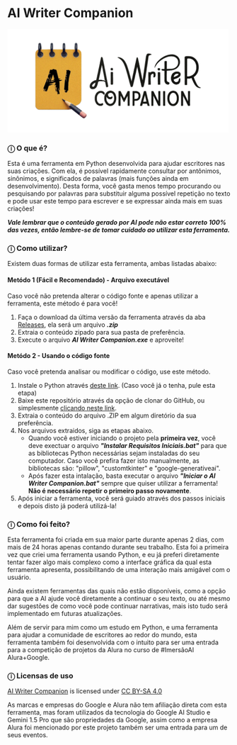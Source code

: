 # AI Writer Companion

<img src="media/banner/banner.png" alt="Banner do AI Writer Companion" width="500"/>

### ⓘ O que é?
Esta é uma ferramenta em Python desenvolvida para ajudar escritores nas suas criações. Com ela, é possível rapidamente consultar por antônimos, sinônimos, e significados de palavras (mais funções ainda em desenvolvimento). Desta forma, você gasta menos tempo procurando ou pesquisando por palavras para substituir alguma possível repetição no texto e pode usar este tempo para escrever e se expressar ainda mais em suas criações!

_**Vale lembrar que o conteúdo gerado por AI pode não estar correto 100% das vezes, então lembre-se de tomar cuidado ao utilizar esta ferramenta.**_



### ⓘ Como utilizar?
Existem duas formas de utilizar esta ferramenta, ambas listadas abaixo:

####  Metódo 1 (Fácil e Recomendado) - Arquivo executável
Caso você não pretenda alterar o código fonte e apenas utilizar a ferramenta, este método é para você!

1. Faça o download da última versão da ferramenta através da aba [Releases](https://github.com/Luisovc1812/AI-Writer-Companion/releases), ela será um arquivo _**.zip**_
2. Extraia o conteúdo zipado para sua pasta de preferência.
3. Execute o arquivo _**AI Writer Companion.exe**_ e aproveite!

#### Metódo 2 - Usando o código fonte
Caso você pretenda analisar ou modificar o código, use este método.

1. Instale o Python através [deste link](https://www.python.org/downloads/). (Caso você já o tenha, pule esta etapa)
2. Baixe este repositório através da opção de clonar do GitHub, ou simplesmente [clicando neste link](https://github.com/Luisovc1812/AI-Writer-Companion/archive/refs/heads/main.zip).
3. Extraia o conteúdo do arquivo .ZIP em algum diretório da sua preferência.
4. Nos arquivos extraidos, siga as etapas abaixo.
    * Quando você estiver iniciando o projeto pela **primeira vez**, você deve exectuar o arquivo _**"Instalar Requisitos Iniciais.bat"**_ para que as bibliotecas Python necessárias sejam instaladas do seu computador. Caso você prefira fazer isto manualmente, as bibliotecas são: "pillow", "customtkinter" e "google-generativeai".
    * Após fazer esta intalação, basta executar o arquivo _**"Iniciar o AI Writer Companion.bat"**_ sempre que quiser utilizar a ferramenta! **Não é necessário repetir o primeiro passo novamente**.
5. Após iniciar a ferramenta, você será guiado através dos passos iniciais e depois disto já poderá utilizá-la!



### ⓘ Como foi feito?
Esta ferramenta foi criada em sua maior parte durante apenas 2 dias, com mais de 24 horas apenas contando durante seu trabalho. Esta foi a primeira vez que criei uma ferramenta usando Python, e eu já preferi diretamente tentar fazer algo mais complexo como a interface gráfica da qual esta ferramenta apresenta, possibilitando de uma interação mais amigável com o usuário.

Ainda existem ferramentas das quais não estão disponíveis, como a opção para que a AI ajude você diretamente a continuar o seu texto, ou até mesmo dar sugestões de como você pode continuar narrativas, mais isto tudo será implementado em futuras atualizações.

Além de servir para mim como um estudo em Python, e uma ferramenta para ajudar a comunidade de escritores ao redor do mundo, esta ferramenta também foi desenvolvida com o intuito para ser uma entrada para a competição de projetos da Alura no curso de #ImersãoAI Alura+Google.



### ⓘ Licensas de uso
 <p xmlns:cc="http://creativecommons.org/ns#" xmlns:dct="http://purl.org/dc/terms/"><a property="dct:title" rel="cc:attributionURL" href="https://github.com/Luisovc1812/AI-Writer-Companion">AI Writer Companion</a> is licensed under <a href="https://creativecommons.org/licenses/by-sa/4.0/?ref=chooser-v1" target="_blank" rel="license noopener noreferrer" style="display:inline-block;">CC BY-SA 4.0<img style="height:22px!important;margin-left:3px;vertical-align:text-bottom;" src="https://mirrors.creativecommons.org/presskit/icons/cc.svg?ref=chooser-v1" alt=""><img style="height:22px!important;margin-left:3px;vertical-align:text-bottom;" src="https://mirrors.creativecommons.org/presskit/icons/by.svg?ref=chooser-v1" alt=""><img style="height:22px!important;margin-left:3px;vertical-align:text-bottom;" src="https://mirrors.creativecommons.org/presskit/icons/sa.svg?ref=chooser-v1" alt=""></a></p> 

As marcas e empresas do Google e Alura não tem afiliação direta com esta ferramenta, mas foram utilizados da tecnologia do Google AI Studio e Gemini 1.5 Pro que são propriedades da Google, assim como a empresa Alura foi mencionado por este projeto também ser uma entrada para um de seus eventos.